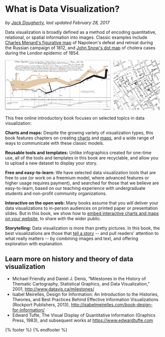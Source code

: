 # What is Data Visualization?
*by [Jack Dougherty](introduction/who.md), last updated February 28, 2017*

Data visualization is broadly defined as a method of encoding quantitative, relational, or spatial information into images. Classic examples include [Charles Menard's figurative map](https://en.wikipedia.org/wiki/Charles_Joseph_Minard) of Napoleon's defeat and retreat during the Russian campaign of 1812, and [John Snow's dot map](https://en.wikipedia.org/wiki/John_Snow) of cholera cases during the London epidemic of 1854.

![Images: Menard's figurative map (left) and Snow's dot map (right), from Wikimedia](examples-Minard-Snow.png)

This free online introductory book focuses on selected topics in data visualization:

**Charts and maps:** Despite the growing variety of visualization types, this book features chapters on creating [charts](../chart) and [maps](../map), and a wide range of ways to communicate with these classic models.

**Reusable tools and templates:** Unlike infographics created for one-time use, all of the tools and templates in this book are recyclable, and allow you to upload a new dataset to display your story.

**Free and easy-to-learn:** We have selected data visualization tools that are free to use (or work on a freemium model, where advanced features or higher usage requires payment), and searched for those that we believe are easy-to-learn, based on our teaching experience with undergraduate students and non-profit community organizations.

**Interactive on the open web:** Many books assume that you will deliver your data visualizations to in-person audiences on printed paper or presentation slides. But in this book, we show how to [embed interactive charts and maps on your website](../embed), to share with the wider public.

**Storytelling:** Data visualization is more than pretty pictures. In this book, the best visualizations are those that [tell a story](../storytelling) -- and pull readers' attention to what really matters -- by combining images and text, and offering exploration with explanation.

## Learn more on history and theory of data visualization
- Michael Friendly and Daniel J. Denis, “Milestones in the History of Thematic Cartography, Statistical Graphics, and Data Visualization,” 2001, http://www.datavis.ca/milestones/
- Isabel Meirelles, Design for Information: An Introduction to the Histories, Theories, and Best Practices Behind Effective Information Visualizations (Rockport Publishers, 2013), http://isabelmeirelles.com/book-design-for-information/
- Edward Tufte, The Visual Display of Quantitative Information (Graphics Press, 1983), and subsequent works at https://www.edwardtufte.com

{% footer %}
{% endfooter %}

